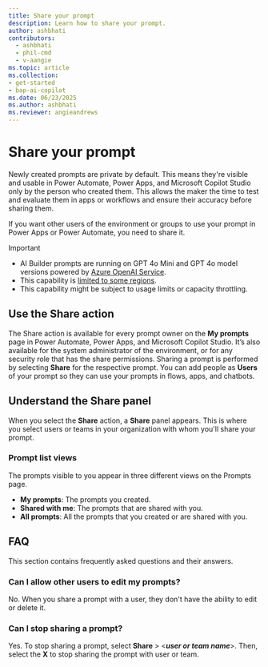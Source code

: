 ```yaml
---
title: Share your prompt
description: Learn how to share your prompt.
author: ashbhati
contributors:
  - ashbhati
  - phil-cmd
  - v-aangie
ms.topic: article
ms.collection: 
- get-started
- bap-ai-copilot
ms.date: 06/23/2025
ms.author: ashbhati
ms.reviewer: angieandrews
---
```


# Share your prompt

Newly created prompts are private by default. This means they're visible and usable in Power Automate, Power Apps, and Microsoft Copilot Studio only by the person who created them. This allows the maker the time to test and evaluate them in apps or workflows and ensure their accuracy before sharing them.

If you want other users of the environment or groups to use your prompt in Power Apps or Power Automate, you need to share it.

> [!IMPORTANT]
> - AI Builder prompts are running on GPT 4o Mini and GPT 4o model versions powered by [Azure OpenAI Service](/azure/ai-services/openai/whats-new).
> - This capability is [limited to some regions](availability-region.md#prompts).
> - This capability might be subject to usage limits or capacity throttling.

## Use the Share action

The Share action is available for every prompt owner on the **My prompts** page in Power Automate, Power Apps, and Microsoft Copilot Studio. It’s also available for the system administrator of the environment, or for any security role that has the share permissions. Sharing a prompt is performed by selecting **Share** for the respective prompt. You can add people as **Users** of your prompt so they can use your prompts in flows, apps, and chatbots.

## Understand the Share panel

When you select the **Share** action, a **Share** panel appears. This is where you select users or teams in your organization with whom you'll share your prompt.

### Prompt list views

The prompts visible to you appear in three different views on the Prompts page.

- **My prompts**: The prompts you created.
- **Shared with me**: The prompts that are shared with you.
- **All prompts**: All the prompts that you created or are shared with you.

## FAQ

This section contains frequently asked questions and their answers.

### Can I allow other users to edit my prompts?

No. When you share a prompt with a user, they don't have the ability to edit or delete it.

### Can I stop sharing a prompt?

Yes. To stop sharing a prompt, select **Share** > <***user or team name***>. Then, select the **X** to stop sharing the prompt with user or team.

